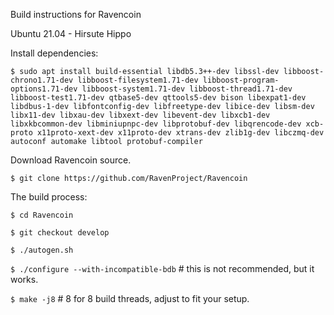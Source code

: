 Build instructions for Ravencoin 

Ubuntu 21.04 - Hirsute Hippo

Install dependencies:

`$ sudo apt install build-essential
libdb5.3++-dev
libssl-dev
libboost-chrono1.71-dev
libboost-filesystem1.71-dev
libboost-program-options1.71-dev
libboost-system1.71-dev
libboost-thread1.71-dev
libboost-test1.71-dev
qtbase5-dev
qttools5-dev
bison
libexpat1-dev
libdbus-1-dev
libfontconfig-dev
libfreetype-dev
libice-dev
libsm-dev
libx11-dev
libxau-dev
libxext-dev
libevent-dev
libxcb1-dev
libxkbcommon-dev
libminiupnpc-dev
libprotobuf-dev
libqrencode-dev
xcb-proto
x11proto-xext-dev
x11proto-dev
xtrans-dev
zlib1g-dev
libczmq-dev
autoconf
automake
libtool
protobuf-compiler
`


Download Ravencoin source.

`$ git clone https://github.com/RavenProject/Ravencoin`


The build process:

`$ cd Ravencoin`

`$ git checkout develop`

`$ ./autogen.sh`

`$ ./configure --with-incompatible-bdb`  # this is not recommended, but it works. 

`$ make -j8`  # 8 for 8 build threads, adjust to fit your setup.





